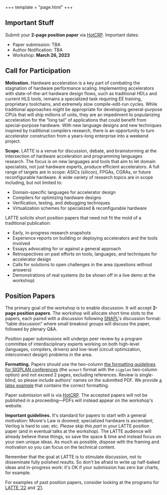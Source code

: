 +++
template = "page.html"
+++

## Important Stuff

Submit your **2-page position paper** via [HotCRP][]. Important dates:

- Paper submission:  TBA
- Author Notification: TBA
- Workshop: **March 26, 2023**

## Call for Participation

**Motivation.**
Hardware acceleration is a key part of combating the stagnation of hardware performance scaling. Implementing accelerators with state-of-the-art hardware design flows, such as traditional HDLs and current HLS tools, remains a specialized task requiring EE training, proprietary toolchains, and extremely slow compile-edit-run cycles. While traditional approaches *might* be appropriate for developing general-purpose CPUs that will ship millions of units, they are an impediment to popularizing acceleration for the “long tail” of applications that could benefit from special-purpose hardware. With new language designs and new techniques inspired by traditional compilers research, there is an opportunity to turn accelerator construction from a years-long enterprise into a weekend project.

**Scope.**
LATTE is a venue for discussion, debate, and brainstorming at the intersection of hardware acceleration and programming languages research. The focus is on new languages and tools that aim to let domain specialists, not just hardware experts, produce efficient accelerators. A full range of targets are in scope: ASICs (silicon), FPGAs, CGRAs, or future reconfigurable hardware. A wide variety of research topics are in scope including, but not limited to:

- Domain-specific languages for accelerator design
- Compilers for optimizing hardware designs
- Verification, testing, and debugging techniques
- Virtualization schemes for specialized & reconfigurable hardware

LATTE solicits short position papers that need not fit the mold of a traditional publication:

- Early, in-progress research snapshots
- Experience reports on building or deploying accelerators and the tools involved
- Essays advocating for or against a general approach
- Retrospectives on past efforts on tools, languages, and techniques for accelerator design
- Calls for solutions to open challenges in the area (questions without answers)
- Demonstrations of real systems (to be shown off in a live demo at the workshop)

## Position Papers

The primary goal of the workshop is to enable discussion. It will accept **2-page position papers**.
The workshop will allocate short time slots to the papers, each paired with a discussion following [SNAPL][]'s discussion format:
“table discussion” where small breakout groups will discuss the paper, followed by plenary Q&A.

Position paper submissions will undergo peer review by a program committee of interdisciplinary experts working on both high-level (languages, compilers, drivers) and low-level (circuit optimization, interconnect design) problems in the area.

**Formatting.** Papers should use the two-column [the formatting guidelines for SIGPLAN conferences][sigplanconf] (the `acmart` format with the `sigplan` two-column option) and not exceed 2 pages, excluding references. Review is single-blind, so please include authors' names on the submitted PDF.
We provide [a latex example][format-example] that contains the correct formatting.

Paper submission will is via [HotCRP][].
The accepted papers will not be published in a proceeding—PDFs will instead appear on the workshop's website.

**Important guidelines.**
It's standard for papers to start with a general motivation: Moore's Law is doomed; specialized hardware is ascendant; Verilog is hard to use; etc.
*Please skip this part* in your LATTE position paper (and in eventual talks at the workshop).
The LATTE audience will already believe these things, so save the space & time and instead focus on your own unique ideas.
As much as possible, dispose with the framing and motivation so you can focus on the technical content.

Remember that the goal at LATTE is to stimulate discussion, not to disseminate fully polished results.
So don't be afraid to write up half-baked ideas and in-progress work: it's OK if your submission has zero bar charts, for example.

For examples of past position papers, consider looking at the programs for [LATTE ’22][latte-22] and [’21][latte-21].

[hotcrp]: https://latte.cs.cornell.edu/
[snapl]: http://cs.brown.edu/~sk/Memos/Conference-Discussion-Format/
[sigplanconf]: https://www.acm.org/binaries/content/assets/publications/consolidated-tex-template/acmart.pdf
[format-example]: https://github.com/cucapra/latte22/tree/main/camera-ready
[latte-21]: https://capra.cs.cornell.edu/latte21/
[latte-22]: https://capra.cs.cornell.edu/latte22/
